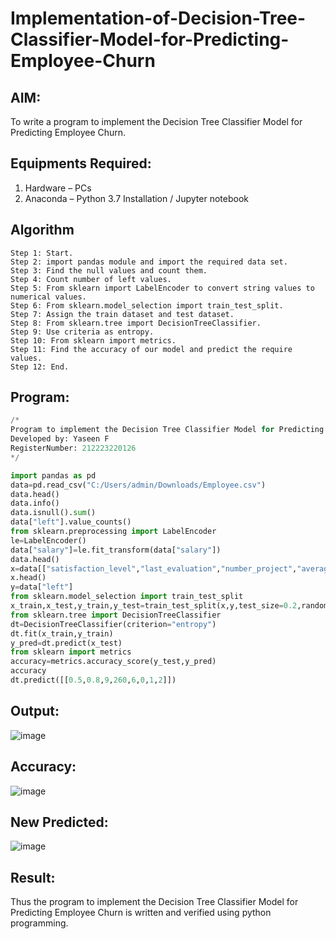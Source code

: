# Implementation-of-Decision-Tree-Classifier-Model-for-Predicting-Employee-Churn

## AIM:
To write a program to implement the Decision Tree Classifier Model for Predicting Employee Churn.

## Equipments Required:
1. Hardware – PCs
2. Anaconda – Python 3.7 Installation / Jupyter notebook

## Algorithm
```
Step 1: Start.
Step 2: import pandas module and import the required data set.
Step 3: Find the null values and count them.
Step 4: Count number of left values.
Step 5: From sklearn import LabelEncoder to convert string values to numerical values.
Step 6: From sklearn.model_selection import train_test_split.
Step 7: Assign the train dataset and test dataset.
Step 8: From sklearn.tree import DecisionTreeClassifier.
Step 9: Use criteria as entropy.
Step 10: From sklearn import metrics.
Step 11: Find the accuracy of our model and predict the require values.
Step 12: End.
```

## Program:
```py
/*
Program to implement the Decision Tree Classifier Model for Predicting Employee Churn.
Developed by: Yaseen F
RegisterNumber: 212223220126
*/

import pandas as pd
data=pd.read_csv("C:/Users/admin/Downloads/Employee.csv")
data.head()
data.info()
data.isnull().sum()
data["left"].value_counts()
from sklearn.preprocessing import LabelEncoder
le=LabelEncoder()
data["salary"]=le.fit_transform(data["salary"])
data.head()
x=data[["satisfaction_level","last_evaluation","number_project","average_montly_hours","time_spend_company","Work_accident","promotion_last_5years","salary"]]
x.head()
y=data["left"]
from sklearn.model_selection import train_test_split
x_train,x_test,y_train,y_test=train_test_split(x,y,test_size=0.2,random_state=100)
from sklearn.tree import DecisionTreeClassifier
dt=DecisionTreeClassifier(criterion="entropy")
dt.fit(x_train,y_train)
y_pred=dt.predict(x_test)
from sklearn import metrics
accuracy=metrics.accuracy_score(y_test,y_pred)
accuracy
dt.predict([[0.5,0.8,9,260,6,0,1,2]])

```

## Output:
![image](https://github.com/user-attachments/assets/cf3c7551-4397-4eb2-9456-b0f3c18405df)

## Accuracy:
![image](https://github.com/user-attachments/assets/6881534a-ba60-4b1d-88f3-683eb38bbdb4)

## New Predicted:
![image](https://github.com/user-attachments/assets/e2f6e9f3-7943-4ef0-b5e8-626a31e4add4)



## Result:
Thus the program to implement the  Decision Tree Classifier Model for Predicting Employee Churn is written and verified using python programming.

